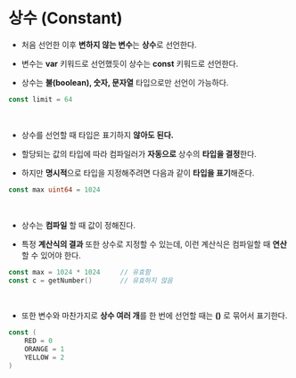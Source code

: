 # **상수 (Constant)**
- 처음 선언한 이후 **변하지 않는 변수**는 **상수**로 선언한다.

- 변수는 **var** 키워드로 선언했듯이 상수는 **const** 키워드로 선언한다.
- 상수는 **불(boolean), 숫자, 문자열** 타입으로만 선언이 가능하다.
~~~go
const limit = 64
~~~

<br>

- 상수를 선언할 때 타입은 표기하지 **않아도 된다.**

- 할당되는 값의 타입에 따라 컴파일러가 **자동으로** 상수의 **타입을 결정**한다.
- 하지만 **명시적**으로 타입을 지정해주려면 다음과 같이 **타입을 표기**해준다.

~~~go
const max uint64 = 1024
~~~

<br>

- 상수는 **컴파일** 할 때 값이 정해진다.

- 특정 **계산식의 결과** 또한 상수로 지정할 수 있는데, 이런 계산식은 컴파일할 때 **연산**할 수 있어야 한다.
~~~go
const max = 1024 * 1024     // 유효함
const c = getNumber()       // 유효하지 않음
~~~

<br>

- 또한 변수와 마찬가지로 **상수 여러 개**를 한 번에 선언할 때는 **()** 로 묶어서 표기한다.
~~~go
const (
    RED = 0
    ORANGE = 1
    YELLOW = 2
)
~~~
